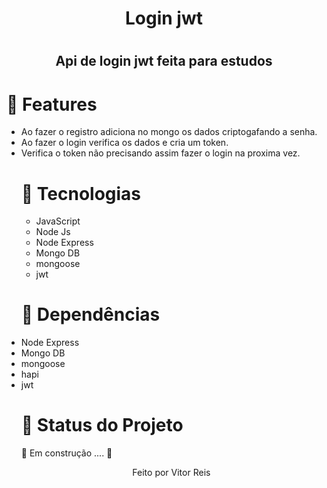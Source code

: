 
<h1 align="center" >Login jwt<h1>
<h2 align="center">Api de login jwt feita para estudos </h2>
<h1>🚀 Features</h1>
<ul>
    <li> Ao fazer o registro adiciona no mongo os dados criptogafando a senha.
      <li>Ao fazer o login verifica os dados e cria um token.
        <li>Verifica o token não precisando assim fazer o login na proxima vez.
<h1>🚀 Tecnologias</h1>
 
 <ul>
       <li> JavaScript
         <li> Node Js
          <li> Node Express
              <li>Mongo DB
                <li> mongoose
                 <li>jwt
 </ul>
 <h1>🚀 Dependências</h1>
          <li> Node Express
              <li>Mongo DB
                <li> mongoose
                  <li>hapi
                   <li>jwt
 
<h1 > 🚀 Status do Projeto </h1>
 
 <p > 🚧   Em construção .... 🚧 </p>
 
 
 <p align="center">Feito por Vitor Reis</p>
